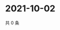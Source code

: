 # 2021-10-02

共 0 条

<!-- BEGIN WEIBO -->
<!-- 最后更新时间 Sat Oct 02 2021 12:00:59 GMT+0800 (China Standard Time) -->

<!-- END WEIBO -->
